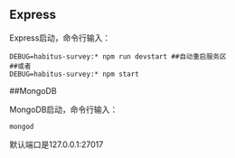 ## Express

Express启动，命令行输入：

```shell
DEBUG=habitus-survey:* npm run devstart ##自动重启服务区
##或者
DEBUG=habitus-survey:* npm start
```

##MongoDB

MongoDB启动，命令行输入：

```
mongod
```

默认端口是127.0.0.1:27017



